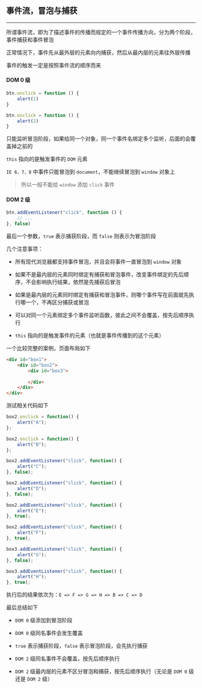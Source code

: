 ## 事件流，冒泡与捕获

----

所谓事件流，即为了描述事件的传播而规定的一个事件传播方向，分为两个阶段，事件捕获和事件冒泡

正常情况下，事件先从最外层的元素向内捕获，然后从最内层的元素往外层传播

事件的触发一定是按照事件流的顺序而来

#### DOM 0 级

```js
btn.onclick = function () {
    alert(1)
}

btn.onclick = function () {
    alert(2)
}
```

只能监听冒泡阶段，如果给同一个对象，同一个事件名绑定多个监听，后面的会覆盖掉之前的

`this` 指向的是触发事件的 `DOM` 元素

`IE 6，7，8` 中事件只能冒泡到 `document`，不能继续冒泡到 `window` 对象上

> 所以一般不能给 `window` 添加 `click` 事件


#### DOM 2 级

```js
btn.addEventListener("click", function () {
    // ...
}, false)
```

最后一个参数，`true` 表示捕获阶段，而 `false` 则表示为冒泡阶段

几个注意事项：

* 所有现代浏览器都支持事件冒泡，并且会将事件一直冒泡到 `window` 对象

* 如果不是最内层的元素同时绑定有捕获和冒泡事件，改变事件绑定的先后顺序，不会影响执行结果，依然是先捕获后冒泡

* 如果是最内层的元素同时绑定有捕获和冒泡事件，则哪个事件写在前面就先执行哪一个，不再区分捕获或冒泡

* 可以对同一个元素绑定多个事件监听函数，彼此之间不会覆盖，按先后顺序执行

* `this` 指向的是触发事件的元素（也就是事件传播到的这个元素）


一个比较完整的案例，页面布局如下

```html
<div id="box1">
    <div id="box2">
        <div id="box3">
            
        </div>
    </div>
</div>
```

测试相关代码如下

```js
box2.onclick = function() {
    alert("A");
};

box2.onclick = function() {
    alert("B");
};

box2.addEventListener("click", function() {
    alert("C");
}, false);

box2.addEventListener("click", function() {
    alert("D");
}, false);

box2.addEventListener("click", function() {
    alert("E");
}, true);

box2.addEventListener("click", function() {
    alert("F");
}, true);

box3.addEventListener("click", function() {
    alert("G");
}, false);

box3.addEventListener("click", function() {
    alert("H");
}, true);
```

执行后的结果依次为：`E => F => G => H => B => C => D`

最后总结如下

* `DOM 0` 级添加到冒泡阶段

* `DOM 0` 级同名事件会发生覆盖

* `true` 表示捕获阶段，`false` 表示冒泡阶段，会先执行捕获

* `DOM 2` 级同名事件不会覆盖，按先后顺序执行

* `DOM 2` 级最内层的元素不区分冒泡和捕获，按先后顺序执行（无论是 `DOM 0` 级还是 `DOM 2` 级）
